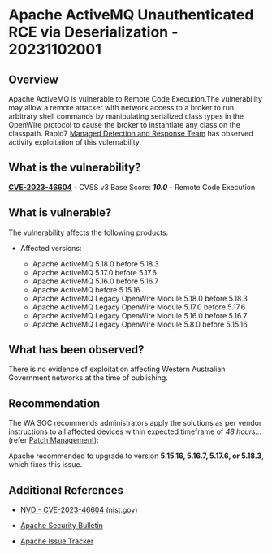 # Apache ActiveMQ Unauthenticated RCE via Deserialization - 20231102001

## Overview

Apache ActiveMQ is vulnerable to Remote Code Execution.The vulnerability may allow a remote attacker with network access to a broker to run arbitrary shell commands by manipulating serialized class types in the OpenWire protocol to cause the broker to instantiate any class on the classpath. Rapid7 [Managed Detection and Response Team](https://www.rapid7.com/blog/post/2023/11/01/etr-suspected-exploitation-of-apache-activemq-cve-2023-46604/) has observed activity exploitation of this vulernability.

## What is the vulnerability?

[**CVE-2023-46604**](https://nvd.nist.gov/vuln/detail/CVE-2023-46604) - CVSS v3 Base Score: ***10.0*** - Remote Code Execution

## What is vulnerable?

The vulnerability affects the following products:

- Affected versions:

    - Apache ActiveMQ 5.18.0 before 5.18.3
    - Apache ActiveMQ 5.17.0 before 5.17.6
    - Apache ActiveMQ 5.16.0 before 5.16.7
    - Apache ActiveMQ before 5.15.16
    - Apache ActiveMQ Legacy OpenWire Module 5.18.0 before 5.18.3
    - Apache ActiveMQ Legacy OpenWire Module 5.17.0 before 5.17.6
    - Apache ActiveMQ Legacy OpenWire Module 5.16.0 before 5.16.7
    - Apache ActiveMQ Legacy OpenWire Module 5.8.0 before 5.15.16

## What has been observed?

There is no evidence of exploitation affecting Western Australian Government networks at the time of publishing.

## Recommendation

The WA SOC recommends administrators apply the solutions as per vendor instructions to all affected devices within expected timeframe of *48 hours...* (refer [Patch Management](../guidelines/patch-management.md)):

Apache recommended to upgrade to version **5.15.16, 5.16.7, 5.17.6, or 5.18.3**, which fixes this issue.

## Additional References

- [NVD - CVE-2023-46604 (nist.gov)](https://nvd.nist.gov/vuln/detail/CVE-2023-46604)

- [Apache Security Bulletin](https://activemq.apache.org/security-advisories.data/CVE-2023-46604)

- [Apache Issue Tracker](https://issues.apache.org/jira/browse/AMQ-9370)

